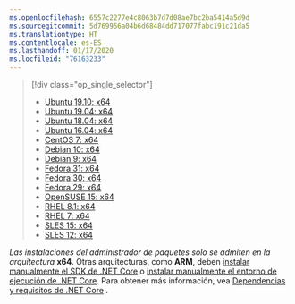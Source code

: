 ```yaml
---
ms.openlocfilehash: 6557c2277e4c8063b7d7d08ae7bc2ba5414a5d9d
ms.sourcegitcommit: 5d769956a04b6d68484dd717077fabc191c21da5
ms.translationtype: HT
ms.contentlocale: es-ES
ms.lasthandoff: 01/17/2020
ms.locfileid: "76163233"
---
```


> [!div class="op_single_selector"]
>
> - [Ubuntu 19.10: x64](../linux-package-manager-ubuntu-1910.md)
> - [Ubuntu 19.04: x64](../linux-package-manager-ubuntu-1904.md)
> - [Ubuntu 18.04: x64](../linux-package-manager-ubuntu-1804.md)
> - [Ubuntu 16.04: x64](../linux-package-manager-ubuntu-1604.md)
> - [CentOS 7: x64](../linux-package-manager-centos7.md)
> - [Debian 10: x64](../linux-package-manager-debian10.md)
> - [Debian 9: x64](../linux-package-manager-debian9.md)
> - [Fedora 31: x64](../linux-package-manager-fedora31.md)
> - [Fedora 30: x64](../linux-package-manager-fedora30.md)
> - [Fedora 29: x64](../linux-package-manager-fedora29.md)
> - [OpenSUSE 15: x64](../linux-package-manager-opensuse15.md)
> - [RHEL 8.1: x64](../linux-package-manager-rhel81.md)
> - [RHEL 7: x64](../linux-package-manager-rhel7.md)
> - [SLES 15: x64](../linux-package-manager-sles15.md)
> - [SLES 12: x64](../linux-package-manager-sles12.md)

_Las instalaciones del administrador de paquetes solo se admiten en la arquitectura_ **x64**. Otras arquitecturas, como **ARM**, deben [instalar manualmente el SDK de .NET Core](../sdk.md?pivots=os-linux#download-and-manually-install) o [instalar manualmente el entorno de ejecución de .NET Core](../runtime.md?pivots=os-linux#download-and-manually-install). Para obtener más información, vea [Dependencias y requisitos de .NET Core](../dependencies.md) .
